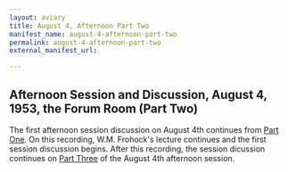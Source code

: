 ```yaml
---
layout: aviary
title: August 4, Afternoon Part Two
manifest_name: august-4-afternoon-part-two
permalink: august-4-afternoon-part-two
external_manifest_url: 

---
```

## Afternoon Session and Discussion, August 4, 1953, the Forum Room (Part Two)
The first afternoon session discussion on August 4th continues from <a href="https://tanyaclement.github.io/harvard1953/august-4-afternoon-part-one">Part One</a>. On this recording, W.M. Frohock's lecture continues and the first session discussion begins. After this recording, the session dicussion continues on <a href="https://tanyaclement.github.io/harvard1953/august-4-afternoon-part-three">Part Three</a> of the August 4th afternoon session. 
